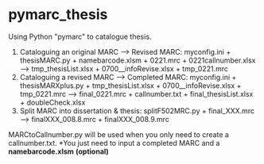# pymarc_thesis
Using Python "pymarc" to catalogue thesis.
1. Cataloguing an original MARC --> Revised MARC: myconfig.ini + thesisMARC.py + namebarcode.xlsm + 0221.mrc + 0221callnumber.xlsx --> tmp_thesisList.xlsx + 0700__infoRevise.xlsx + tmp_0221.mrc
2. Cataloguing a revised MARC --> Completed MARC: myconfig.ini + thesisMARXplus.py + tmp_thesisList.xlsx + 0700__infoRevise.xlsx + tmp_0221.mrc --> final_0221.mrc + callnumber.txt + final_thesisList.xlsx + doubleCheck.xlsx
3. Split MARC into dissertation & thesis: splitF502MRC.py + final_XXX.mrc --> finalXXX_008.8.mrc + finalXXX_008.9.mrc

MARCtoCallnumber.py will be used when you only need to create a callnumber.txt. *You just need to input a completed MARC and a **namebarcode.xlsm** **(optional)**
